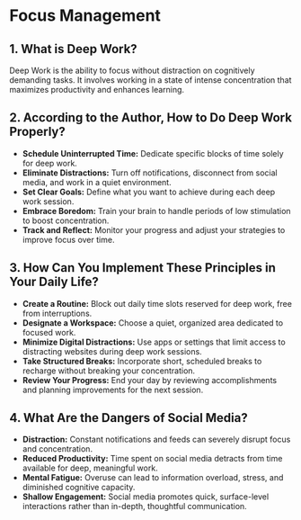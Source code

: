 # Focus Management

## 1. What is Deep Work?

Deep Work is the ability to focus without distraction on cognitively demanding tasks. It involves working in a state of intense concentration that maximizes productivity and enhances learning.

## 2. According to the Author, How to Do Deep Work Properly?

- **Schedule Uninterrupted Time:** Dedicate specific blocks of time solely for deep work.
- **Eliminate Distractions:** Turn off notifications, disconnect from social media, and work in a quiet environment.
- **Set Clear Goals:** Define what you want to achieve during each deep work session.
- **Embrace Boredom:** Train your brain to handle periods of low stimulation to boost concentration.
- **Track and Reflect:** Monitor your progress and adjust your strategies to improve focus over time.

## 3. How Can You Implement These Principles in Your Daily Life?

- **Create a Routine:** Block out daily time slots reserved for deep work, free from interruptions.
- **Designate a Workspace:** Choose a quiet, organized area dedicated to focused work.
- **Minimize Digital Distractions:** Use apps or settings that limit access to distracting websites during deep work sessions.
- **Take Structured Breaks:** Incorporate short, scheduled breaks to recharge without breaking your concentration.
- **Review Your Progress:** End your day by reviewing accomplishments and planning improvements for the next session.

## 4. What Are the Dangers of Social Media?

- **Distraction:** Constant notifications and feeds can severely disrupt focus and concentration.
- **Reduced Productivity:** Time spent on social media detracts from time available for deep, meaningful work.
- **Mental Fatigue:** Overuse can lead to information overload, stress, and diminished cognitive capacity.
- **Shallow Engagement:** Social media promotes quick, surface-level interactions rather than in-depth, thoughtful communication.
